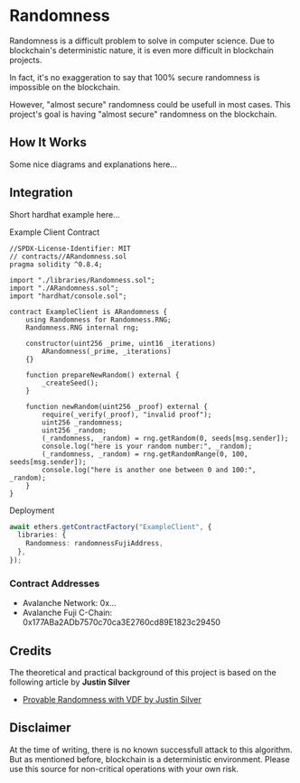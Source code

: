 # Randomness

Randomness is a difficult problem to solve in computer science. Due to blockchain's deterministic nature, it is even more difficult in blockchain projects.

In fact, it's no exaggeration to say that 100% secure randomness is impossible on the blockchain.

However, "almost secure" randomness could be usefull in most cases. This project's goal is having "almost secure" randomness on the blockchain.

## How It Works

Some nice diagrams and explanations here...

## Integration

Short hardhat example here...

Example Client Contract

```solidity
//SPDX-License-Identifier: MIT
// contracts//ARandomness.sol
pragma solidity ^0.8.4;

import "./libraries/Randomness.sol";
import "./ARandomness.sol";
import "hardhat/console.sol";

contract ExampleClient is ARandomness {
    using Randomness for Randomness.RNG;
    Randomness.RNG internal rng;

    constructor(uint256 _prime, uint16 _iterations)
        ARandomness(_prime, _iterations)
    {}

    function prepareNewRandom() external {
        _createSeed();
    }

    function newRandom(uint256 _proof) external {
        require(_verify(_proof), "invalid proof");
        uint256 _randomness;
        uint256 _random;
        (_randomness, _random) = rng.getRandom(0, seeds[msg.sender]);
        console.log("here is your random number:", _random);
        (_randomness, _random) = rng.getRandomRange(0, 100, seeds[msg.sender]);
        console.log("here is another one between 0 and 100:", _random);
    }
}

```

Deployment

```typescript
await ethers.getContractFactory("ExampleClient", {
  libraries: {
    Randomness: randomnessFujiAddress,
  },
});
```

### Contract Addresses

- Avalanche Network: 0x...
- Avalanche Fuji C-Chain: 0x177ABa2ADb7570c70ca3E2760cd89E1823c29450

## Credits

The theoretical and practical background of this project is based on the following article by **Justin Silver**

- [Provable Randomness with VDF by Justin Silver](https://www.justinsilver.com/technology/cryptocurrency/provable-randomness-with-vdf/)

## Disclaimer

At the time of writing, there is no known successfull attack to this algorithm. But as mentioned before, blockchain is a deterministic environment. Please use this source for non-critical operations with your own risk.
